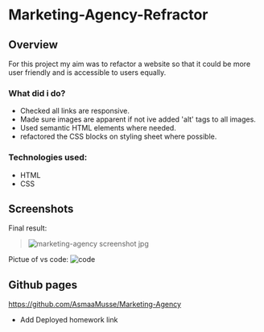 # Marketing-Agency-Refractor

## Overview

For this project my aim was to refactor a website so that it could be more user friendly and is accessible to users equally.

### What did i do?

- Checked all links are responsive.
- Made sure images are apparent if not ive added 'alt' tags to all images.
- Used semantic HTML elements where needed.
- refactored the CSS blocks on styling sheet where possible.

### Technologies used:

- HTML
- CSS

## Screenshots

Final result:
> ![marketing-agency screenshot jpg](https://user-images.githubusercontent.com/87497969/133907582-0d22388b-19c1-4685-9fa7-00dde3e86d2d.jpg)

Pictue of vs code:
![code](https://user-images.githubusercontent.com/87497969/133908248-f8f719e8-fc6a-41d1-8523-599e8a97f0c8.png)

## Github pages

https://github.com/AsmaaMusse/Marketing-Agency
- Add Deployed homework link

